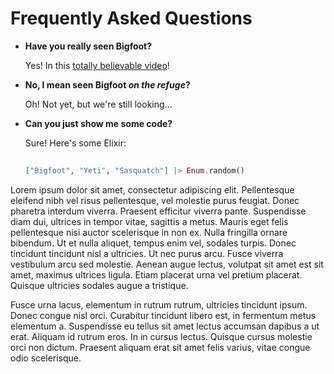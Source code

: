 # Frequently Asked Questions

- **Have you really seen Bigfoot?**

  Yes! In this [totally believable video](https://www.youtube.com/watch?v=v77ijOO8oAk)!

- **No, I mean seen Bigfoot *on the refuge*?**

  Oh! Not yet, but we're still looking...

- **Can you just show me some code?**

  Sure! Here's some Elixir:

  ```elixir
 
  ["Bigfoot", "Yeti", "Sasquatch"] |> Enum.random()
  ```
Lorem ipsum dolor sit amet, consectetur adipiscing elit. Pellentesque eleifend nibh vel risus pellentesque, vel molestie purus feugiat. Donec pharetra interdum viverra. Praesent efficitur viverra pante. Suspendisse diam dui, ultrices in tempor vitae, sagittis a metus. Mauris eget felis pellentesque nisi auctor scelerisque in non ex. Nulla fringilla ornare bibendum. Ut et nulla aliquet, tempus enim vel, sodales turpis. Donec tincidunt tincidunt nisl a ultricies. Ut nec purus arcu. Fusce viverra vestibulum arcu sed molestie. Aenean augue lectus, volutpat sit amet est sit amet, maximus ultrices ligula. Etiam placerat urna vel pretium placerat. Quisque ultricies sodales augue a tristique.
 
Fusce urna lacus, elementum in rutrum rutrum, ultricies tincidunt ipsum. Donec congue nisl orci. Curabitur tincidunt libero est, in fermentum metus elementum a. Suspendisse eu tellus sit amet lectus accumsan dapibus a ut erat. Aliquam id rutrum eros. In in cursus lectus. Quisque cursus molestie orci non dictum. Praesent aliquam erat sit amet felis varius, vitae congue odio scelerisque.
 
